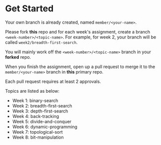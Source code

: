 # Get Started

Your own branch is already created, named `member/<your-name>`. 

Please fork **this** repo and for each week's assignment, create a branch `<week-number>/<topic-name>`. For example, for week 2, your branch will be called `week2/breadth-first-search`.

You will mainly work off the `<week-number>/<topic-name>` branch in your **forked** repo.

When you finish the assignment, open up a pull request to merge it to the `member/<your-name>` branch in **this** primary repo.

Each pull request requires at least 2 approvals.

Topics are listed as below:

* Week 1: binary-search
* Week 2: breadth-first-search
* Week 3: depth-first-search 
* Week 4: back-tracking 
* Week 5: divide-and-conquer 
* Week 6: dynamic-programming 
* Week 7: topological-sort 
* Week 8: bit-manipulation 
